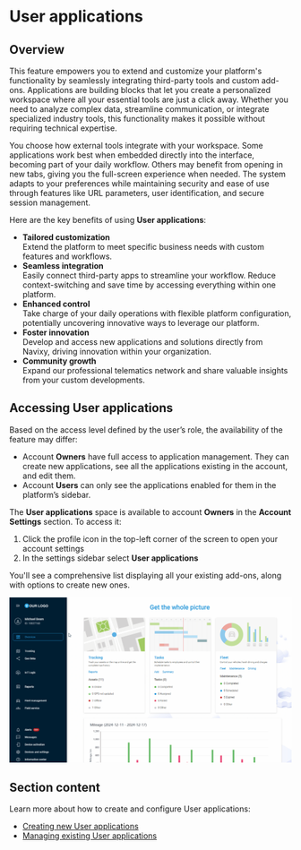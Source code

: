 # User applications

## Overview

This feature empowers you to extend and customize your platform's functionality by seamlessly integrating third-party tools and custom add-ons. Applications are building blocks that let you create a personalized workspace where all your essential tools are just a click away. Whether you need to analyze complex data, streamline communication, or integrate specialized industry tools, this functionality makes it possible without requiring technical expertise.

You choose how external tools integrate with your workspace. Some applications work best when embedded directly into the interface, becoming part of your daily workflow. Others may benefit from opening in new tabs, giving you the full-screen experience when needed. The system adapts to your preferences while maintaining security and ease of use through features like URL parameters, user identification, and secure session management.

Here are the key benefits of using **User applications**:

* **Tailored customization**\
  Extend the platform to meet specific business needs with custom features and workflows.
* **Seamless integration**\
  Easily connect third-party apps to streamline your workflow. Reduce context-switching and save time by accessing everything within one platform.
* **Enhanced control**\
  Take charge of your daily operations with flexible platform configuration, potentially uncovering innovative ways to leverage our platform.
* **Foster innovation**\
  Develop and access new applications and solutions directly from Navixy, driving innovation within your organization.
* **Community growth**\
  Expand our professional telematics network and share valuable insights from your custom developments.

## Accessing User applications

Based on the access level defined by the user’s role, the availability of the feature may differ:

* Account **Owners** have full access to application management. They can create new applications, see all the applications existing in the account, and edit them.
* Account **Users** can only see the applications enabled for them in the platform’s sidebar.

The **User applications** space is available to account **Owners** in the **Account Settings** section. To access it:

1. Click the profile icon in the top-left corner of the screen to open your account settings
2. In the settings sidebar select **User applications**

You'll see a comprehensive list displaying all your existing add-ons, along with options to create new ones.

![UI path to User applications](../../../user-guide/account/attachments/User_Apps_Navigation.gif)

## Section content

Learn more about how to create and configure User applications:

* [Creating new User applications](creating-new-user-applications.md)
* [Managing existing User applications](managing-existing-user-applications.md)
